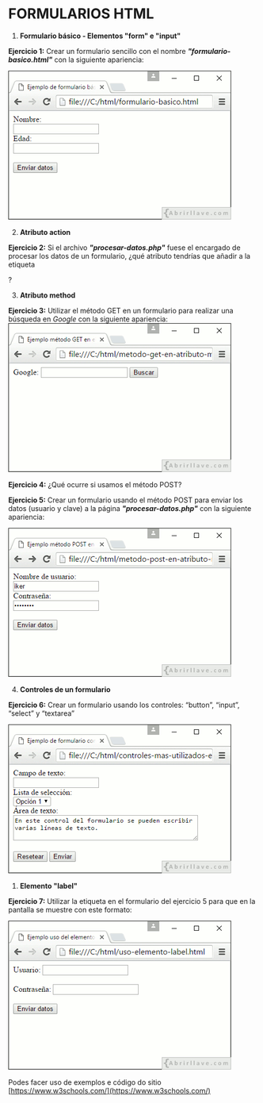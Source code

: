 ﻿
# FORMULARIOS HTML

1.  **Formulario básico - Elementos "form" e "input"**
  
**Ejercicio 1:** Crear un formulario sencillo con el nombre _**"formulario-basico.html"**_ con la siguiente apariencia:

![Captura_do_formulario](imgs/formulario_basico.gif)


2.  **Atributo action**
    
**Ejercicio 2:** Si el archivo _**"procesar-datos.php"**_ fuese el encargado de procesar los datos de un formulario, ¿qué atributo tendrías que añadir a la etiqueta <form>?


3.  **Atributo method**


**Ejercicio 3:** Utilizar el método GET en un formulario para realizar una búsqueda en _Google_ con la siguiente apariencia:
![Captura_do_formulario](imgs/form_get.gif)


**Ejercicio 4:** ¿Qué ocurre si usamos el método POST?

**Ejercicio 5:** Crear un formulario usando el método POST para enviar los datos (usuario y clave) a la página _**"procesar-datos.php"**_ con la siguiente apariencia:

![Captura_do_formulario](imgs/form_post.gif)

4.  **Controles de un formulario**

**Ejercicio 6:** Crear un formulario usando los controles: “button”, “input”, “select” y “textarea”

![Captura_do_formulario](imgs/controles.gif)


1.  **Elemento "label"**
    

**Ejercicio 7:** Utilizar la etiqueta <label> en el formulario del ejercicio 5 para que en la pantalla se muestre con este formato:

![Captura_do_formulario](imgs/label.gif)

Podes facer uso de exemplos e código do sitio [https://www.w3schools.com/](https://www.w3schools.com/)
